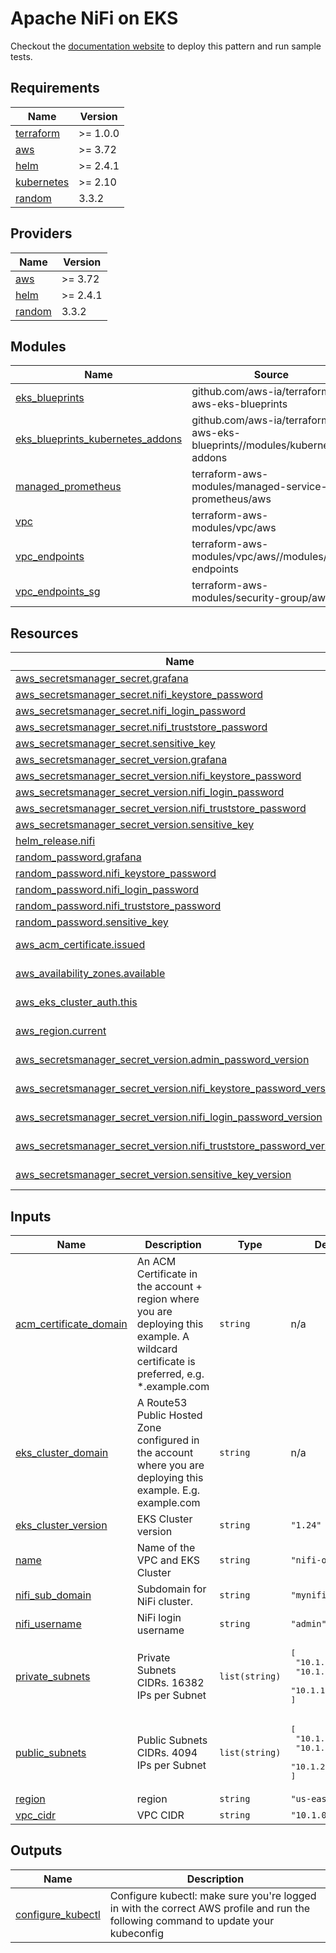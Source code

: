 # Apache NiFi on EKS
Checkout the [documentation website](https://awslabs.github.io/data-on-eks/docs/streaming-platforms-eks/nifi) to deploy this pattern and run sample tests.

<!-- BEGINNING OF PRE-COMMIT-TERRAFORM DOCS HOOK -->
## Requirements

| Name | Version |
|------|---------|
| <a name="requirement_terraform"></a> [terraform](#requirement\_terraform) | >= 1.0.0 |
| <a name="requirement_aws"></a> [aws](#requirement\_aws) | >= 3.72 |
| <a name="requirement_helm"></a> [helm](#requirement\_helm) | >= 2.4.1 |
| <a name="requirement_kubernetes"></a> [kubernetes](#requirement\_kubernetes) | >= 2.10 |
| <a name="requirement_random"></a> [random](#requirement\_random) | 3.3.2 |

## Providers

| Name | Version |
|------|---------|
| <a name="provider_aws"></a> [aws](#provider\_aws) | >= 3.72 |
| <a name="provider_helm"></a> [helm](#provider\_helm) | >= 2.4.1 |
| <a name="provider_random"></a> [random](#provider\_random) | 3.3.2 |

## Modules

| Name | Source | Version |
|------|--------|---------|
| <a name="module_eks_blueprints"></a> [eks\_blueprints](#module\_eks\_blueprints) | github.com/aws-ia/terraform-aws-eks-blueprints | v4.22.0 |
| <a name="module_eks_blueprints_kubernetes_addons"></a> [eks\_blueprints\_kubernetes\_addons](#module\_eks\_blueprints\_kubernetes\_addons) | github.com/aws-ia/terraform-aws-eks-blueprints//modules/kubernetes-addons | v4.22.0 |
| <a name="module_managed_prometheus"></a> [managed\_prometheus](#module\_managed\_prometheus) | terraform-aws-modules/managed-service-prometheus/aws | ~> 2.1 |
| <a name="module_vpc"></a> [vpc](#module\_vpc) | terraform-aws-modules/vpc/aws | ~> 3.0 |
| <a name="module_vpc_endpoints"></a> [vpc\_endpoints](#module\_vpc\_endpoints) | terraform-aws-modules/vpc/aws//modules/vpc-endpoints | ~> 3.0 |
| <a name="module_vpc_endpoints_sg"></a> [vpc\_endpoints\_sg](#module\_vpc\_endpoints\_sg) | terraform-aws-modules/security-group/aws | ~> 4.0 |

## Resources

| Name | Type |
|------|------|
| [aws_secretsmanager_secret.grafana](https://registry.terraform.io/providers/hashicorp/aws/latest/docs/resources/secretsmanager_secret) | resource |
| [aws_secretsmanager_secret.nifi_keystore_password](https://registry.terraform.io/providers/hashicorp/aws/latest/docs/resources/secretsmanager_secret) | resource |
| [aws_secretsmanager_secret.nifi_login_password](https://registry.terraform.io/providers/hashicorp/aws/latest/docs/resources/secretsmanager_secret) | resource |
| [aws_secretsmanager_secret.nifi_truststore_password](https://registry.terraform.io/providers/hashicorp/aws/latest/docs/resources/secretsmanager_secret) | resource |
| [aws_secretsmanager_secret.sensitive_key](https://registry.terraform.io/providers/hashicorp/aws/latest/docs/resources/secretsmanager_secret) | resource |
| [aws_secretsmanager_secret_version.grafana](https://registry.terraform.io/providers/hashicorp/aws/latest/docs/resources/secretsmanager_secret_version) | resource |
| [aws_secretsmanager_secret_version.nifi_keystore_password](https://registry.terraform.io/providers/hashicorp/aws/latest/docs/resources/secretsmanager_secret_version) | resource |
| [aws_secretsmanager_secret_version.nifi_login_password](https://registry.terraform.io/providers/hashicorp/aws/latest/docs/resources/secretsmanager_secret_version) | resource |
| [aws_secretsmanager_secret_version.nifi_truststore_password](https://registry.terraform.io/providers/hashicorp/aws/latest/docs/resources/secretsmanager_secret_version) | resource |
| [aws_secretsmanager_secret_version.sensitive_key](https://registry.terraform.io/providers/hashicorp/aws/latest/docs/resources/secretsmanager_secret_version) | resource |
| [helm_release.nifi](https://registry.terraform.io/providers/hashicorp/helm/latest/docs/resources/release) | resource |
| [random_password.grafana](https://registry.terraform.io/providers/hashicorp/random/3.3.2/docs/resources/password) | resource |
| [random_password.nifi_keystore_password](https://registry.terraform.io/providers/hashicorp/random/3.3.2/docs/resources/password) | resource |
| [random_password.nifi_login_password](https://registry.terraform.io/providers/hashicorp/random/3.3.2/docs/resources/password) | resource |
| [random_password.nifi_truststore_password](https://registry.terraform.io/providers/hashicorp/random/3.3.2/docs/resources/password) | resource |
| [random_password.sensitive_key](https://registry.terraform.io/providers/hashicorp/random/3.3.2/docs/resources/password) | resource |
| [aws_acm_certificate.issued](https://registry.terraform.io/providers/hashicorp/aws/latest/docs/data-sources/acm_certificate) | data source |
| [aws_availability_zones.available](https://registry.terraform.io/providers/hashicorp/aws/latest/docs/data-sources/availability_zones) | data source |
| [aws_eks_cluster_auth.this](https://registry.terraform.io/providers/hashicorp/aws/latest/docs/data-sources/eks_cluster_auth) | data source |
| [aws_region.current](https://registry.terraform.io/providers/hashicorp/aws/latest/docs/data-sources/region) | data source |
| [aws_secretsmanager_secret_version.admin_password_version](https://registry.terraform.io/providers/hashicorp/aws/latest/docs/data-sources/secretsmanager_secret_version) | data source |
| [aws_secretsmanager_secret_version.nifi_keystore_password_version](https://registry.terraform.io/providers/hashicorp/aws/latest/docs/data-sources/secretsmanager_secret_version) | data source |
| [aws_secretsmanager_secret_version.nifi_login_password_version](https://registry.terraform.io/providers/hashicorp/aws/latest/docs/data-sources/secretsmanager_secret_version) | data source |
| [aws_secretsmanager_secret_version.nifi_truststore_password_version](https://registry.terraform.io/providers/hashicorp/aws/latest/docs/data-sources/secretsmanager_secret_version) | data source |
| [aws_secretsmanager_secret_version.sensitive_key_version](https://registry.terraform.io/providers/hashicorp/aws/latest/docs/data-sources/secretsmanager_secret_version) | data source |

## Inputs

| Name | Description | Type | Default | Required |
|------|-------------|------|---------|:--------:|
| <a name="input_acm_certificate_domain"></a> [acm\_certificate\_domain](#input\_acm\_certificate\_domain) | An ACM Certificate in the account + region where you are deploying this example. A wildcard certificate is preferred, e.g. *.example.com | `string` | n/a | yes |
| <a name="input_eks_cluster_domain"></a> [eks\_cluster\_domain](#input\_eks\_cluster\_domain) | A Route53 Public Hosted Zone configured in the account where you are deploying this example. E.g. example.com | `string` | n/a | yes |
| <a name="input_eks_cluster_version"></a> [eks\_cluster\_version](#input\_eks\_cluster\_version) | EKS Cluster version | `string` | `"1.24"` | no |
| <a name="input_name"></a> [name](#input\_name) | Name of the VPC and EKS Cluster | `string` | `"nifi-on-eks"` | no |
| <a name="input_nifi_sub_domain"></a> [nifi\_sub\_domain](#input\_nifi\_sub\_domain) | Subdomain for NiFi cluster. | `string` | `"mynifi"` | no |
| <a name="input_nifi_username"></a> [nifi\_username](#input\_nifi\_username) | NiFi login username | `string` | `"admin"` | no |
| <a name="input_private_subnets"></a> [private\_subnets](#input\_private\_subnets) | Private Subnets CIDRs. 16382 IPs per Subnet | `list(string)` | <pre>[<br>  "10.1.0.0/18",<br>  "10.1.64.0/18",<br>  "10.1.128.0/18"<br>]</pre> | no |
| <a name="input_public_subnets"></a> [public\_subnets](#input\_public\_subnets) | Public Subnets CIDRs. 4094 IPs per Subnet | `list(string)` | <pre>[<br>  "10.1.192.0/20",<br>  "10.1.208.0/20",<br>  "10.1.224.0/20"<br>]</pre> | no |
| <a name="input_region"></a> [region](#input\_region) | region | `string` | `"us-east-2"` | no |
| <a name="input_vpc_cidr"></a> [vpc\_cidr](#input\_vpc\_cidr) | VPC CIDR | `string` | `"10.1.0.0/16"` | no |

## Outputs

| Name | Description |
|------|-------------|
| <a name="output_configure_kubectl"></a> [configure\_kubectl](#output\_configure\_kubectl) | Configure kubectl: make sure you're logged in with the correct AWS profile and run the following command to update your kubeconfig |
<!-- END OF PRE-COMMIT-TERRAFORM DOCS HOOK -->
